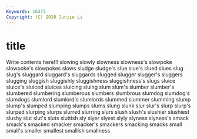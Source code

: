 ```yaml
---
Keywords: 16373
Copyright: (C) 2020 Junjie Li
---
```


# title

Write contents here!!!
slowing 
slowly
slowness 
slowness's 
slowpoke 
slowpoke's 
slowpokes 
slows 
sludge 
sludge's 
slue 
slue's
slued 
slues 
slug 
slug's 
sluggard 
sluggard's 
sluggards 
slugged 
slugger 
slugger's
sluggers 
slugging 
sluggish 
sluggishly 
sluggishness 
sluggishness's 
slugs 
sluice 
sluice's 
sluiced
sluices 
sluicing 
sluing 
slum 
slum's 
slumber 
slumber's 
slumbered 
slumbering 
slumberous
slumbers 
slumbrous 
slumdog 
slumdog's 
slumdogs 
slumlord 
slumlord's 
slumlords 
slummed 
slummer
slumming 
slump 
slump's 
slumped 
slumping 
slumps 
slums 
slung 
slunk 
slur
slur's 
slurp 
slurp's 
slurped 
slurping 
slurps 
slurred 
slurring 
slurs 
slush
slush's 
slushier 
slushiest 
slushy 
slut 
slut's 
sluts 
sluttish 
sly 
slyer
slyest 
slyly 
slyness 
slyness's 
smack 
smack's 
smacked 
smacker 
smacker's 
smackers
smacking 
smacks 
small 
small's 
smaller 
smallest 
smallish 
smallness 

